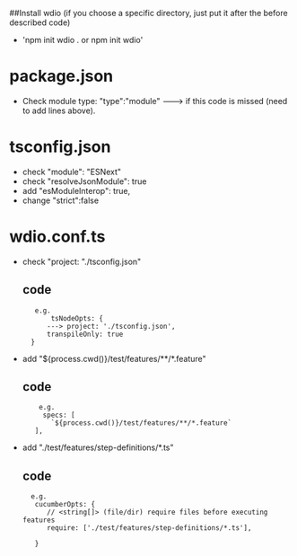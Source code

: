 ##Install wdio (if you choose a specific directory, just put it after the before described code)
- 'npm init wdio . or npm init wdio'


# package.json
- Check module type: "type":"module" ---> if this code is missed (need to add lines above).


# tsconfig.json
- check "module": "ESNext"
- check "resolveJsonModule": true
- add "esModuleInterop": true,
- change "strict":false


# wdio.conf.ts
- check "project: "./tsconfig.json"

    ## code
         e.g.
             tsNodeOpts: {
            ---> project: './tsconfig.json',
            transpileOnly: true
        }
- add "${process.cwd()}/test/features/**/*.feature"

    ## code
          e.g.
           specs: [
             `${process.cwd()}/test/features/**/*.feature`
         ],

- add "./test/features/step-definitions/*.ts"
    ## code
        e.g. 
         cucumberOpts: {
            // <string[]> (file/dir) require files before executing features
            require: ['./test/features/step-definitions/*.ts'],

         }






